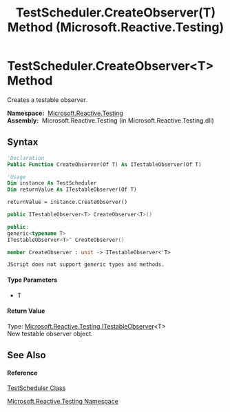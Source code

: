 ﻿---
title: TestScheduler.CreateObserver(T) Method  (Microsoft.Reactive.Testing)
TOCTitle: CreateObserver(T) Method
ms:assetid: M:Microsoft.Reactive.Testing.TestScheduler.CreateObserver``1
ms:mtpsurl: https://msdn.microsoft.com/en-us/library/Hh229695(v=VS.103)
ms:contentKeyID: 36069366
ms.date: 06/28/2011
mtps_version: v=VS.103
f1_keywords:
- Microsoft.Reactive.Testing.TestScheduler.CreateObserver``1
dev_langs:
- CSharp
- JScript
- VB
- FSharp
- c++
---

# TestScheduler.CreateObserver\<T\> Method

Creates a testable observer.

**Namespace:**  [Microsoft.Reactive.Testing](hh212009\(v=vs.103\).md)  
**Assembly:**  Microsoft.Reactive.Testing (in Microsoft.Reactive.Testing.dll)

## Syntax

``` vb
'Declaration
Public Function CreateObserver(Of T) As ITestableObserver(Of T)
```

``` vb
'Usage
Dim instance As TestScheduler
Dim returnValue As ITestableObserver(Of T)

returnValue = instance.CreateObserver()
```

``` csharp
public ITestableObserver<T> CreateObserver<T>()
```

``` c++
public:
generic<typename T>
ITestableObserver<T>^ CreateObserver()
```

``` fsharp
member CreateObserver : unit -> ITestableObserver<'T> 
```

``` jscript
JScript does not support generic types and methods.
```

#### Type Parameters

  - T

#### Return Value

Type: [Microsoft.Reactive.Testing.ITestableObserver](hh229415\(v=vs.103\).md)\<T\>  
New testable observer object.  

## See Also

#### Reference

[TestScheduler Class](hh229166\(v=vs.103\).md)

[Microsoft.Reactive.Testing Namespace](hh212009\(v=vs.103\).md)

